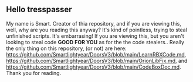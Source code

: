 
## Hello tresspasser
My name is Smart. Creator of thia repository, and if you are viewing this, well, why are you reading this anyway? It's kind of pointless, trying to steal unfinished scripts. It's embarrasing! If you are viewing this, but you aren't looking to steal code **GOOD FOR YOU** as for the the code stealers..
Really the only thing on this repository, (or not) are here: https://github.com/Smartlightyear/DoorsV3/blob/main/LearnRBXCode.md, https://github.com/Smartlightyear/DoorsV3/blob/main/OrionLibFix.md, and https://github.com/Smartlightyear/DoorsV3/blob/main/CodeBoxDoc.md. Thank you for reading.
